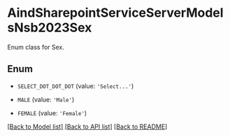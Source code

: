 # AindSharepointServiceServerModelsNsb2023Sex

Enum class for Sex.

## Enum

* `SELECT_DOT_DOT_DOT` (value: `'Select...'`)

* `MALE` (value: `'Male'`)

* `FEMALE` (value: `'Female'`)

[[Back to Model list]](../README.md#documentation-for-models) [[Back to API list]](../README.md#documentation-for-api-endpoints) [[Back to README]](../README.md)


